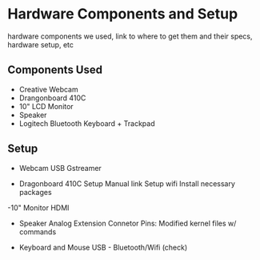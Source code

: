 # Hardware Components and Setup
hardware components we used, link to where to get them and their specs, hardware setup, etc

## Components Used
- Creative Webcam
- Drangonboard 410C
- 10" LCD Monitor
- Speaker
- Logitech Bluetooth Keyboard + Trackpad

## Setup
- Webcam
USB
Gstreamer

- Dragonboard 410C
Setup Manual link
Setup wifi 
Install necessary packages

-10" Monitor
HDMI

- Speaker
Analog Extension Connetor
Pins:
Modified kernel files w/ commands

- Keyboard and Mouse
USB - Bluetooth/Wifi (check)
